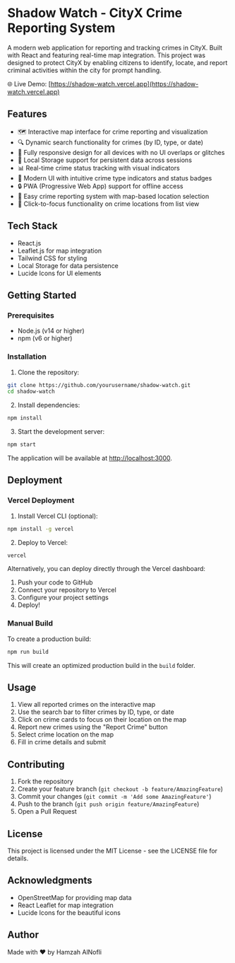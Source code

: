 # Shadow Watch - CityX Crime Reporting System

A modern web application for reporting and tracking crimes in CityX. Built with React and featuring real-time map integration. This project was designed to protect CityX by enabling citizens to identify, locate, and report criminal activities within the city for prompt handling.

🌐 Live Demo: [https://shadow-watch.vercel.app](https://shadow-watch.vercel.app)

## Features

- 🗺️ Interactive map interface for crime reporting and visualization
- 🔍 Dynamic search functionality for crimes (by ID, type, or date)
- 📱 Fully responsive design for all devices with no UI overlaps or glitches
- 💾 Local Storage support for persistent data across sessions
- 📊 Real-time crime status tracking with visual indicators
- 🎨 Modern UI with intuitive crime type indicators and status badges
- 🔒 PWA (Progressive Web App) support for offline access
- 📝 Easy crime reporting system with map-based location selection
- 🎯 Click-to-focus functionality on crime locations from list view

## Tech Stack

- React.js
- Leaflet.js for map integration
- Tailwind CSS for styling
- Local Storage for data persistence
- Lucide Icons for UI elements

## Getting Started

### Prerequisites

- Node.js (v14 or higher)
- npm (v6 or higher)

### Installation

1. Clone the repository:
```bash
git clone https://github.com/yourusername/shadow-watch.git
cd shadow-watch
```

2. Install dependencies:
```bash
npm install
```

3. Start the development server:
```bash
npm start
```

The application will be available at [http://localhost:3000](http://localhost:3000).

## Deployment

### Vercel Deployment

1. Install Vercel CLI (optional):
```bash
npm install -g vercel
```

2. Deploy to Vercel:
```bash
vercel
```

Alternatively, you can deploy directly through the Vercel dashboard:

1. Push your code to GitHub
2. Connect your repository to Vercel
3. Configure your project settings
4. Deploy!

### Manual Build

To create a production build:

```bash
npm run build
```

This will create an optimized production build in the `build` folder.

## Usage

1. View all reported crimes on the interactive map
2. Use the search bar to filter crimes by ID, type, or date
3. Click on crime cards to focus on their location on the map
4. Report new crimes using the "Report Crime" button
5. Select crime location on the map
6. Fill in crime details and submit

## Contributing

1. Fork the repository
2. Create your feature branch (`git checkout -b feature/AmazingFeature`)
3. Commit your changes (`git commit -m 'Add some AmazingFeature'`)
4. Push to the branch (`git push origin feature/AmazingFeature`)
5. Open a Pull Request

## License

This project is licensed under the MIT License - see the LICENSE file for details.

## Acknowledgments

- OpenStreetMap for providing map data
- React Leaflet for map integration
- Lucide Icons for the beautiful icons

## Author

Made with ♥️ by Hamzah AlNofli

